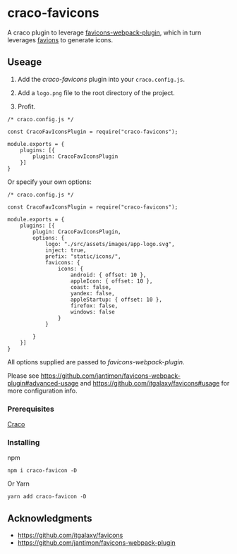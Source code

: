 # craco-favicons

A craco plugin to leverage [favicons-webpack-plugin](https://github.com/jantimon/favicons-webpack-plugin), which in turn leverages [favions](https://github.com/itgalaxy/favicons) to generate icons.

## Useage

1. Add the _craco-favicons_ plugin into your `craco.config.js`.

2. Add a `logo.png` file to the root directory of the project.

3. Profit.

```
/* craco.config.js */

const CracoFavIconsPlugin = require("craco-favicons");

module.exports = {
    plugins: [{
        plugin: CracoFavIconsPlugin
    }]
}
```

Or specify your own options:

```
/* craco.config.js */

const CracoFavIconsPlugin = require("craco-favicons");

module.exports = {
    plugins: [{
        plugin: CracoFavIconsPlugin,
        options: {
            logo: "./src/assets/images/app-logo.svg",
            inject: true,
            prefix: "static/icons/",
            favicons: {
                icons: {
                    android: { offset: 10 },
                    appleIcon: { offset: 10 },
                    coast: false,
                    yandex: false,
                    appleStartup: { offset: 10 },
                    firefox: false,
                    windows: false
                }
            }

        }
    }]
}
```

All options supplied are passed to _favicons-webpack-plugin_.

Please see https://github.com/jantimon/favicons-webpack-plugin#advanced-usage and https://github.com/itgalaxy/favicons#usage for more configuration info.

### Prerequisites

[Craco](https://github.com/gsoft-inc/craco)

### Installing

npm

```
npm i craco-favicon -D
```

Or Yarn

```
yarn add craco-favicon -D
```

## Acknowledgments

- https://github.com/itgalaxy/favicons
- https://github.com/jantimon/favicons-webpack-plugin
